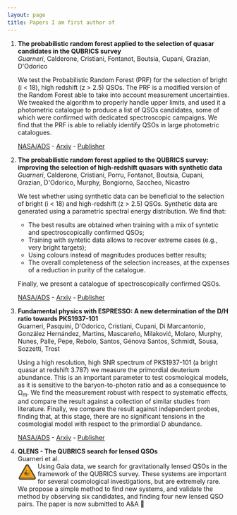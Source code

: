 ```yaml
---
layout: page
title: Papers I am first author of
---
```


1. **The probabilistic random forest applied to the selection of quasar candidates in the QUBRICS survey**  
    *Guarneri*, Calderone, Cristiani, Fontanot, Boutsia, Cupani, Grazian, D'Odorico  

    We test the Probabilistic Random Forest (PRF) for the selection of bright (i < 18), high redshift (z > 2.5) QSOs. The PRF is a modified version of the Random Forest able to take into account measurement uncertainties. We tweaked the algorithm to properly handle upper limits, and used it a photometric catalogue to produce a list of QSOs candidates, some of which were confirmed with dedicated spectroscopic campaigns. We find that the PRF is able to reliably identify QSOs in large photometric catalogues.

    [NASA/ADS](https://ui.adsabs.harvard.edu/abs/2021MNRAS.506.2471G/abstract) - [Arxiv](https://arxiv.org/pdf/2106.12990.pdf) - [Publisher](https://academic.oup.com/mnras/article/506/2/2471/6313316)

2. **The probabilistic random forest applied to the QUBRICS survey: improving the selection of high-redshift quasars with synthetic data**  
    *Guarneri*, Calderone, Cristiani, Porru, Fontanot, Boutsia, Cupani, Grazian, D'Odorico, Murphy, Bongiorno, Saccheo, Nicastro  

    We test whether using synthetic data can be beneficial to the selection of bright (i < 18) and high-redshift (z > 2.5) QSOs. Synthetic data are generated using a parametric spectral energy distribution. We find that:  
    - The best results are obtained when training with a mix of syntetic and spectroscopically confirmed QSOs;  
    - Training with syntetic data allows to recover extreme cases (e.g., very bright targets);  
    - Using colours instead of magnitudes produces better results;  
    - The overall completeness of the selection increases, at the expenses of a reduction in purity of the catalogue.  

    Finally, we present a catalogue of spectroscopically confirmed QSOs.  

    [NASA/ADS](https://ui.adsabs.harvard.edu/abs/2022MNRAS.517.2436G/abstract) - [Arxiv](https://arxiv.org/pdf/2209.07257.pdf) - [Publisher](https://academic.oup.com/mnras/article/517/2/2436/6747158)  

3. **Fundamental physics with ESPRESSO: A new determination of the D/H ratio towards PKS1937-101**  
    Guarneri, Pasquini, D'Odorico, Cristiani, Cupani, Di Marcantonio, González Hernández, Martins, Mascareño, Milaković, Molaro, Murphy, Nunes, Palle, Pepe, Rebolo, Santos, Génova Santos, Schmidt, Sousa, Sozzetti, Trost

    Using a high resolution, high SNR spectrum of PKS1937-101 (a bright quasar at redshift 3.787) we measure the primordial deuterium abundance. This is an important parameter to test cosmological models, as it is sensitive to the baryon-to-photon ratio and as a consequence to Ω<sub>m</sub>. We find the measurement robust with respect to systematic effects, and compare the result against a collection of similar studies from literature. Finally, we compare the result against independent probes, finding that, at this stage, there are no significant tensions in the cosmologial model with respect to the primordial D abundance.

    [NASA/ADS](https://ui.adsabs.harvard.edu/abs/2024MNRAS.tmp..535G/abstract) - [Arxiv](https://arxiv.org/pdf/2402.05586.pdf) - [Publisher](https://academic.oup.com/mnras/article/529/2/839/7609066)  

4. **QLENS - The QUBRICS search for lensed QSOs**  
    Guarneri et al.  
    <img style="float: left; padding: 0px 3px 0px 0px;" src="/assets/img/wip.webp" alt="Work In Progress Icon from clipartmax.com" height="42" width="42"> 
    Using Gaia data, we search for gravitationally lensed QSOs in the framework of the QUBRICS survey. These systems are important for several cosmological investigations, but are extremely rare. We propose a simple method to find new systems, and validate the method by observing six candidates, and finding four new lensed QSO pairs. The paper is now submitted to A&A 🎉